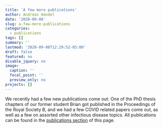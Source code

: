 ```yaml
---
title: 'A few more publications'
author: Andreas Handel
date: '2020-09-08'
slug: a-few-more-publications
categories:
  - publications
tags: []
summary: ''
lastmod: '2020-09-08T12:29:52-05:00'
draft: false
featured: no
disable_jquery: no
image:
  caption: ''
  focal_point: ''
  preview_only: no
projects: []
---
```



We recently had a few new publications come out: One of the PhD thesis chapters of our former student Brian got published in the Proceedings of the Royal Society B, and we had a few COVID related papers come out, as well as a few on assorted other infectious disease topics. All publications can be found in the [publications section](/publication/) of this page. 
